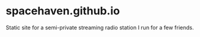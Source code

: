 # spacehaven.github.io

Static site for a semi-private streaming radio station I run for a few friends. 

